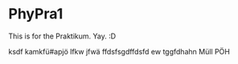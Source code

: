 # PhyPra1
This is for the Praktikum. Yay. :D

ksdf kamkfü#apjö lfkw jfwä ffdsfsgdffdsfd ew tggfdhahn 
Müll
PÖH